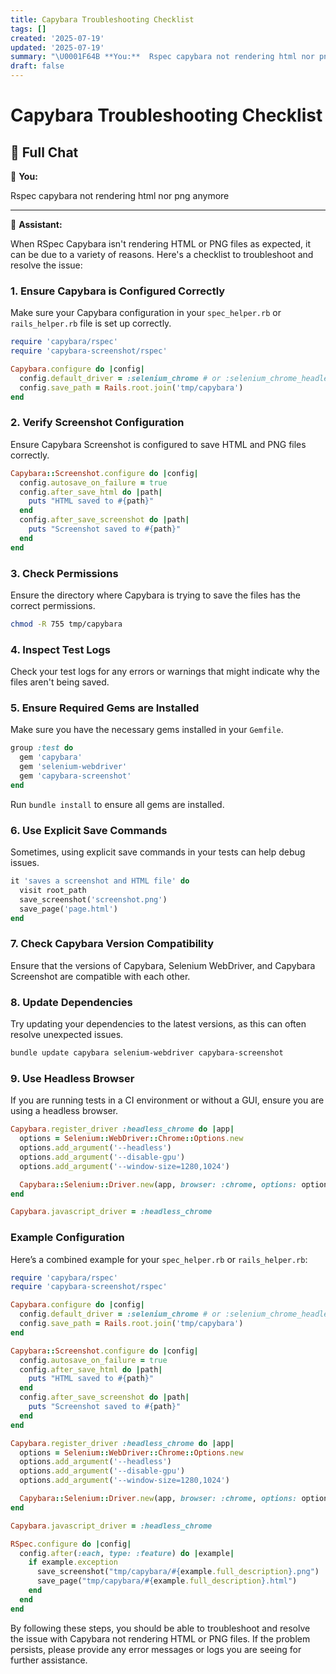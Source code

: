 ```yaml
---
title: Capybara Troubleshooting Checklist
tags: []
created: '2025-07-19'
updated: '2025-07-19'
summary: "\U0001F64B **You:**  Rspec capybara not rendering html nor png anymore"
draft: false
---
```


# Capybara Troubleshooting Checklist

## 🧠 Full Chat

🙋 **You:**

Rspec capybara not rendering html nor png anymore

---

🤖 **Assistant:**

When RSpec Capybara isn't rendering HTML or PNG files as expected, it can be due to a variety of reasons. Here's a checklist to troubleshoot and resolve the issue:

### 1. Ensure Capybara is Configured Correctly
Make sure your Capybara configuration in your `spec_helper.rb` or `rails_helper.rb` file is set up correctly.

```ruby
require 'capybara/rspec'
require 'capybara-screenshot/rspec'

Capybara.configure do |config|
  config.default_driver = :selenium_chrome # or :selenium_chrome_headless
  config.save_path = Rails.root.join('tmp/capybara')
end
```

### 2. Verify Screenshot Configuration
Ensure Capybara Screenshot is configured to save HTML and PNG files correctly.

```ruby
Capybara::Screenshot.configure do |config|
  config.autosave_on_failure = true
  config.after_save_html do |path|
    puts "HTML saved to #{path}"
  end
  config.after_save_screenshot do |path|
    puts "Screenshot saved to #{path}"
  end
end
```

### 3. Check Permissions
Ensure the directory where Capybara is trying to save the files has the correct permissions.

```sh
chmod -R 755 tmp/capybara
```

### 4. Inspect Test Logs
Check your test logs for any errors or warnings that might indicate why the files aren't being saved.

### 5. Ensure Required Gems are Installed
Make sure you have the necessary gems installed in your `Gemfile`.

```ruby
group :test do
  gem 'capybara'
  gem 'selenium-webdriver'
  gem 'capybara-screenshot'
end
```

Run `bundle install` to ensure all gems are installed.

### 6. Use Explicit Save Commands
Sometimes, using explicit save commands in your tests can help debug issues.

```ruby
it 'saves a screenshot and HTML file' do
  visit root_path
  save_screenshot('screenshot.png')
  save_page('page.html')
end
```

### 7. Check Capybara Version Compatibility
Ensure that the versions of Capybara, Selenium WebDriver, and Capybara Screenshot are compatible with each other.

### 8. Update Dependencies
Try updating your dependencies to the latest versions, as this can often resolve unexpected issues.

```sh
bundle update capybara selenium-webdriver capybara-screenshot
```

### 9. Use Headless Browser
If you are running tests in a CI environment or without a GUI, ensure you are using a headless browser.

```ruby
Capybara.register_driver :headless_chrome do |app|
  options = Selenium::WebDriver::Chrome::Options.new
  options.add_argument('--headless')
  options.add_argument('--disable-gpu')
  options.add_argument('--window-size=1280,1024')

  Capybara::Selenium::Driver.new(app, browser: :chrome, options: options)
end

Capybara.javascript_driver = :headless_chrome
```

### Example Configuration

Here’s a combined example for your `spec_helper.rb` or `rails_helper.rb`:

```ruby
require 'capybara/rspec'
require 'capybara-screenshot/rspec'

Capybara.configure do |config|
  config.default_driver = :selenium_chrome # or :selenium_chrome_headless
  config.save_path = Rails.root.join('tmp/capybara')
end

Capybara::Screenshot.configure do |config|
  config.autosave_on_failure = true
  config.after_save_html do |path|
    puts "HTML saved to #{path}"
  end
  config.after_save_screenshot do |path|
    puts "Screenshot saved to #{path}"
  end
end

Capybara.register_driver :headless_chrome do |app|
  options = Selenium::WebDriver::Chrome::Options.new
  options.add_argument('--headless')
  options.add_argument('--disable-gpu')
  options.add_argument('--window-size=1280,1024')

  Capybara::Selenium::Driver.new(app, browser: :chrome, options: options)
end

Capybara.javascript_driver = :headless_chrome

RSpec.configure do |config|
  config.after(:each, type: :feature) do |example|
    if example.exception
      save_screenshot("tmp/capybara/#{example.full_description}.png")
      save_page("tmp/capybara/#{example.full_description}.html")
    end
  end
end
```

By following these steps, you should be able to troubleshoot and resolve the issue with Capybara not rendering HTML or PNG files. If the problem persists, please provide any error messages or logs you are seeing for further assistance.